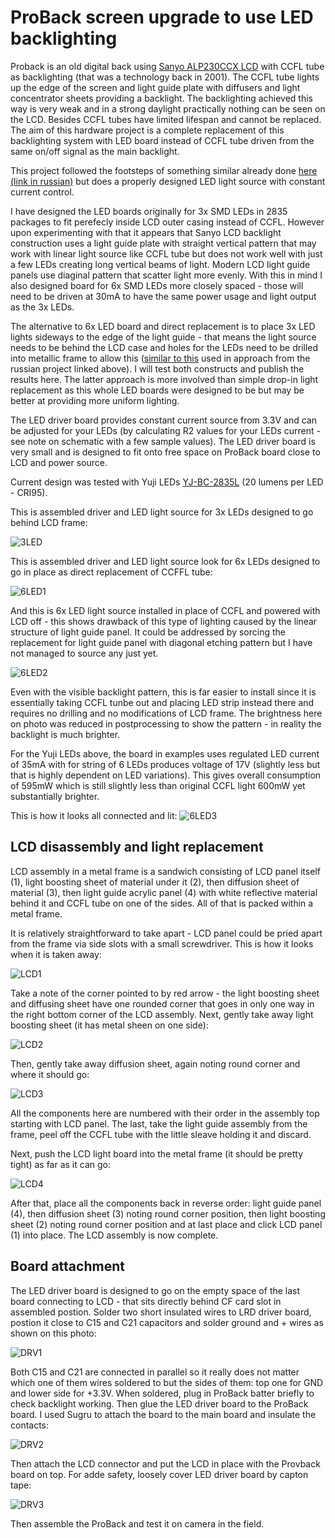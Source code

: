 # ProBack screen upgrade to use LED backlighting

Proback is an old digital back using [Sanyo ALP230CCX LCD](Ref/ALP230CCX.pdf) with CCFL tube as backlighting (that was a technology back in 2001). The CCFL tube lights up the edge of the screen and light guide plate with diffusers and light concentrator sheets providing a backlight. The backlighting achieved this way is very weak and in a strong daylight practically nothing can be seen on the LCD. Besides CCFL tubes have limited lifespan and cannot be replaced. The aim of this hardware project is a complete replacement of this backlighting system with LED board instead of CCFL tube driven from the same on/off signal as the main backlight.

This project followed the footsteps of something similar already done [here (link in russian)](https://web.archive.org/web/20171017015512/http://wowcamera.info/viewtopic.php?f=18&t=815&sid=7ef8761ab0095eecd0e935a0096e5fdd&start=740) but does a properly designed LED light source with constant current control.

I have designed the LED boards originally for 3x SMD LEDs in 2835 packages to fit perefecly inside LCD outer casing instead of CCFL. However upon experimenting with that it appears that Sanyo LCD backlight construction uses a light guide plate with straight vertical pattern that may work with linear light source like CCFL tube but does not work well with just a few LEDs creating long vertical beams of light. Modern LCD light guide panels use diaginal pattern that scatter light more evenly. With this in mind I also designed board for 6x SMD LEDs more closely spaced - those will need to be driven at 30mA to have the same power usage and light output as the 3x LEDs.

The alternative to 6x LED board and direct replacement is to place 3x LED lights sideways to the edge of the light guide - that means the light source needs to be behind the LCD case and holes for the LEDs need to be drilled into metallic frame to allow this ([similar to this](https://web.archive.org/web/20171021101310if_/http://wowcamera.info/download/file.php?id=11161&sid=97ba8f0b739cfa263edd7aab8cd7707e) used in approach from the russian project linked above). I will test both constructs and publish the results here. The latter approach is more involved than simple drop-in light replacement as this whole LED boards were designed to be but may be better at providing more uniform lighting.

The LED driver board provides constant current source from 3.3V and can be adjusted for your LEDs (by calculating R2 values for your LEDs current - see note on schematic with a few sample values). The LED driver board is very small and is designed to fit onto free space on ProBack board close to LCD and power source.

Current design was tested with Yuji LEDs [YJ-BC-2835L](https://www.yujiintl.com/bc-2835l-0-2w/) (20 lumens per LED - CRI95).

This is assembled driver and LED light source for 3x LEDs designed to go behind LCD frame:

![3LED](Ref/LED-230708-003.jpg)

This is assembled driver and LED light source look for 6x LEDs designed to go in place as direct replacement of CCFFL tube:

![6LED1](Ref/LED-230708-001.jpg)

And this is 6x LED light source installed in place of CCFL and powered with LCD off - this shows drawback of this type of lighting caused by the linear structure of light guide panel. It could be addressed by sorcing the replacement for light guide panel with diagonal etching pattern but I have not managed to source any just yet.

![6LED2](Ref/LED-230708-002.jpg)

Even with the visible backlight pattern, this is far easier to install since it is essentially taking CCFL tunbe out and placing LED strip instead there and requires no drilling and no modifications of LCD frame. The brightness here on photo was reduced in postprocessing to show the pattern - in reality the backlight is much brighter.

For the Yuji LEDs above, the board in examples uses regulated LED current of 35mA with for string of 6 LEDs produces voltage of 17V (slightly less but that is highly dependent on LED variations). This gives overall consumption of 595mW which is still slightly less than original CCFL light 600mW yet substantially brighter.

This is how it looks all connected and lit:
![6LED3](Ref/LED-230712-001.jpg)

## LCD disassembly and light replacement

LCD assembly in a metal frame is a sandwich consisting of LCD panel itself (1), light boosting sheet of material under it (2), then diffusion sheet of material (3), then light guide acrylic panel (4) with white reflective material behind it and CCFL tube on one of the sides. All of that is packed within a metal frame.

It is relatively straightforward to take apart - LCD panel could be pried apart from the frame via side slots with a small screwdriver. This is how it looks when it is taken away:

![LCD1](Ref/LED-230712-005.jpg)

Take a note of the corner pointed to by red arrow - the light boosting sheet and diffusing sheet have one rounded corner that goes in only one way in the right bottom corner of the LCD assembly. Next, gently take away light boosting sheet (it has metal sheen on one side):

![LCD2](Ref/LED-230712-004.jpg)

Then, gently take away diffusion sheet, again noting round corner and where it should go:

![LCD3](Ref/LED-230712-003.jpg)

All the components here are numbered with their order in the assembly top starting with LCD panel. The last, take the light guide assembly from the frame, peel off the CCFL tube with the little sleave holding it and discard.

Next, push the LCD light board into the metal frame (it should be pretty tight) as far as it can go:

![LCD4](Ref/LED-230712-002.jpg)

After that, place all the components back in reverse order: light guide panel (4), then diffusion sheet (3) noting round corner position, then light boosting sheet (2) noting round corner position and at last place and click LCD panel (1) into place. The LCD assembly is now complete.

## Board attachment

The LED driver board is designed to go on the empty space of the last board connecting to LCD - that sits directly behind CF card slot in assembled postion. Solder two short insulated wires to LRD driver board, postion it close to C15 and C21 capacitors and solder ground and + wires as shown on this photo:

![DRV1](Ref/LED-230712-006.jpg)

Both C15 and C21 are connected in parallel so it really does not matter which one of them wires soldered to but the sides of them: top one for GND and lower side for +3.3V. When soldered, plug in ProBack batter briefly to check backlight working. Then glue the LED driver board to the ProBack board. I used Sugru to attach the board to the main board and insulate the contacts:

![DRV2](Ref/LED-230713-001.jpg)

Then attach the LCD connector and put the LCD in place with the Provback board on top. For adde safety, loosely cover LED driver board by capton tape:

![DRV3](Ref/LED-230713-002.jpg)

Then assemble the ProBack and test it on camera in the field.

